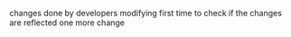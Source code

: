 changes done by developers
modifying first time to check if the changes are reflected
one more change
